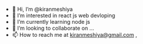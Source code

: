 - 👋 Hi, I’m @kiranmeshiya
- 👀 I’m interested in react js web devloping
- 🌱 I’m currently learning node js
- 💞️ I’m looking to collaborate on ...
- 📫 How to reach me at kiranmeshiya@gmail.com , 

<!---
kiranmeshiya/kiranmeshiya is a ✨ special ✨ repository because its `README.md` (this file) appears on your GitHub profile.
You can click the Preview link to take a look at your changes.
--->
